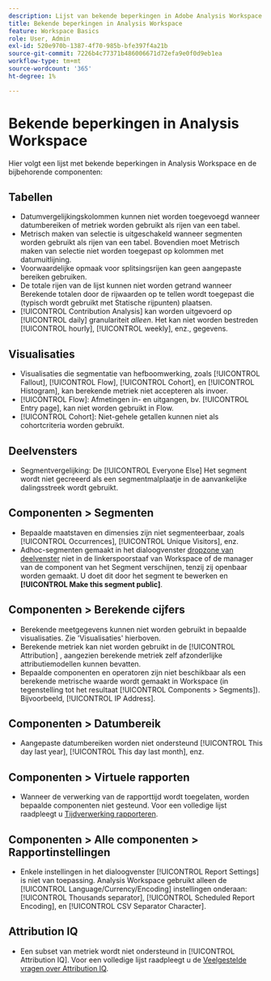 ```yaml
---
description: Lijst van bekende beperkingen in Adobe Analysis Workspace en de bijbehorende onderdelen
title: Bekende beperkingen in Analysis Workspace
feature: Workspace Basics
role: User, Admin
exl-id: 520e970b-1387-4f70-985b-bfe397f4a21b
source-git-commit: 7226b4c77371b486006671d72efa9e0f0d9eb1ea
workflow-type: tm+mt
source-wordcount: '365'
ht-degree: 1%

---
```


# Bekende beperkingen in Analysis Workspace

Hier volgt een lijst met bekende beperkingen in Analysis Workspace en de bijbehorende componenten:

## Tabellen

* Datumvergelijkingskolommen kunnen niet worden toegevoegd wanneer datumbereiken of metriek worden gebruikt als rijen van een tabel.
* Metrisch maken van selectie is uitgeschakeld wanneer segmenten worden gebruikt als rijen van een tabel. Bovendien moet Metrisch maken van selectie niet worden toegepast op kolommen met datumuitlijning.
* Voorwaardelijke opmaak voor splitsingsrijen kan geen aangepaste bereiken gebruiken.
* De totale rijen van de lijst kunnen niet worden getrand wanneer Berekende totalen door de rijwaarden op te tellen wordt toegepast die (typisch wordt gebruikt met Statische rijpunten) plaatsen.
* [!UICONTROL Contribution Analysis] kan worden uitgevoerd op [!UICONTROL daily] granulariteit _alleen_. Het kan niet worden bestreden [!UICONTROL hourly], [!UICONTROL weekly], enz., gegevens.

## Visualisaties

* Visualisaties die segmentatie van hefboomwerking, zoals [!UICONTROL Fallout], [!UICONTROL Flow], [!UICONTROL Cohort], en [!UICONTROL Histogram], kan berekende metriek niet accepteren als invoer.
* [!UICONTROL Flow]: Afmetingen in- en uitgangen, bv. [!UICONTROL Entry page], kan niet worden gebruikt in Flow.
* [!UICONTROL Cohort]: Niet-gehele getallen kunnen niet als cohortcriteria worden gebruikt.

## Deelvensters

* Segmentvergelijking: De [!UICONTROL Everyone Else] Het segment wordt niet gecreeerd als een segmentmalplaatje in de aanvankelijke dalingsstreek wordt gebruikt.

## Componenten > Segmenten

* Bepaalde maatstaven en dimensies zijn niet segmenteerbaar, zoals [!UICONTROL Occurrences], [!UICONTROL Unique Visitors], enz.
* Adhoc-segmenten gemaakt in het dialoogvenster [dropzone van deelvenster](https://experienceleague.adobe.com/docs/analytics/analyze/analysis-workspace/panels/panels.html) niet in de linkerspoorstaaf van Workspace of de manager van de component van het Segment verschijnen, tenzij zij openbaar worden gemaakt. U doet dit door het segment te bewerken en **[!UICONTROL Make this segment public]**.

## Componenten > Berekende cijfers

* Berekende meetgegevens kunnen niet worden gebruikt in bepaalde visualisaties. Zie &#39;Visualisaties&#39; hierboven.
* Berekende metriek kan niet worden gebruikt in de [!UICONTROL Attribution] , aangezien berekende metriek zelf afzonderlijke attributiemodellen kunnen bevatten.
* Bepaalde componenten en operatoren zijn niet beschikbaar als een berekende metrische waarde wordt gemaakt in Workspace (in tegenstelling tot het resultaat [!UICONTROL Components > Segments]). Bijvoorbeeld, [!UICONTROL IP Address].

## Componenten > Datumbereik

* Aangepaste datumbereiken worden niet ondersteund [!UICONTROL This day last year], [!UICONTROL This day last month], enz.

## Componenten > Virtuele rapporten

* Wanneer de verwerking van de rapporttijd wordt toegelaten, worden bepaalde componenten niet gesteund. Voor een volledige lijst raadpleegt u [Tijdverwerking rapporteren](/help/components/vrs/vrs-report-time-processing.md).

## Componenten > Alle componenten > Rapportinstellingen

* Enkele instellingen in het dialoogvenster [!UICONTROL Report Settings] is niet van toepassing. Analysis Workspace gebruikt alleen de [!UICONTROL Language/Currency/Encoding] instellingen onderaan: [!UICONTROL Thousands separator], [!UICONTROL Scheduled Report Encoding], en [!UICONTROL CSV Separator Character].

## Attribution IQ

* Een subset van metriek wordt niet ondersteund in [!UICONTROL Attribution IQ]. Voor een volledige lijst raadpleegt u de [Veelgestelde vragen over Attribution IQ](../attribution/faq.md).
